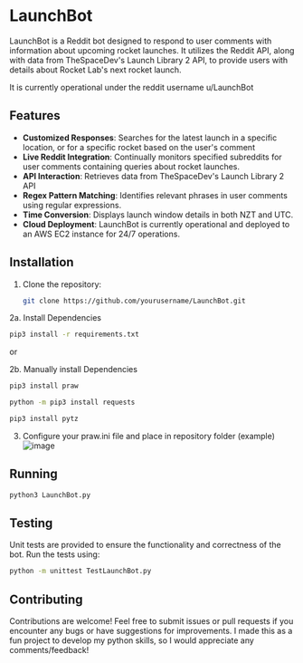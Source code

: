 # LaunchBot

LaunchBot is a Reddit bot designed to respond to user comments with information about upcoming rocket launches. It utilizes the Reddit API, along with data from TheSpaceDev's Launch Library 2 API, to provide users with details about Rocket Lab's next rocket launch.

It is currently operational under the reddit username u/LaunchBot

## Features
- **Customized Responses**: Searches for the latest launch in a specific location, or for a specific rocket based on the user's comment
- **Live Reddit Integration**: Continually monitors specified subreddits for user comments containing queries about rocket launches.
- **API Interaction**: Retrieves data from TheSpaceDev's Launch Library 2 API
- **Regex Pattern Matching**: Identifies relevant phrases in user comments using regular expressions.
- **Time Conversion**: Displays launch window details in both NZT and UTC.
- **Cloud Deployment**: LaunchBot is currently operational and deployed to an AWS EC2 instance for 24/7 operations.

## Installation

1. Clone the repository:

   ```bash
   git clone https://github.com/yourusername/LaunchBot.git

2a. Install Dependencies
  ```bash
  pip3 install -r requirements.txt
  ```

or

2b. Manually install Dependencies
  ```bash
  pip3 install praw
  ```

  ```bash
  python -m pip3 install requests
  ```

  ```bash
  pip3 install pytz
 ```

3. Configure your praw.ini file and place in repository folder (example)
![image](https://github.com/HugoBlair/LaunchBot/assets/118417835/bf46beaf-0460-4d8c-b51b-2e9e76d4c47f)

## Running

  ```bash
  python3 LaunchBot.py
  ```

## Testing

Unit tests are provided to ensure the functionality and correctness of the bot. Run the tests using:

  ```bash
  python -m unittest TestLaunchBot.py
  ```

## Contributing

Contributions are welcome! Feel free to submit issues or pull requests if you encounter any bugs or have suggestions for improvements.
I made this as a fun project to develop my python skills, so I would appreciate any comments/feedback!
